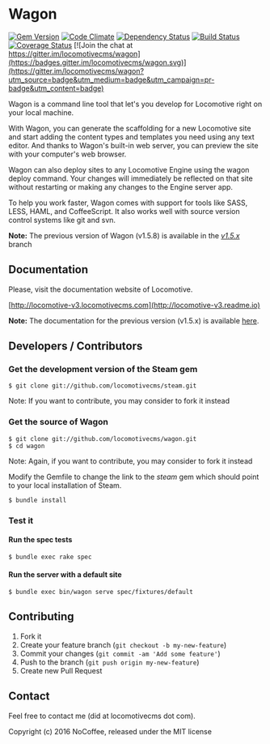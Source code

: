 # Wagon

[![Gem Version](https://badge.fury.io/rb/locomotivecms_wagon.svg)](http://badge.fury.io/rb/locomotivecms_wagon) [![Code Climate](https://codeclimate.com/github/locomotivecms/wagon/badges/gpa.svg)](https://codeclimate.com/github/locomotivecms/wagon) [![Dependency Status](https://gemnasium.com/locomotivecms/wagon.png)](https://gemnasium.com/locomotivecms/wagon) [![Build Status](https://travis-ci.org/locomotivecms/wagon.svg?branch=master)](https://travis-ci.org/locomotivecms/wagon) [![Coverage Status](https://coveralls.io/repos/locomotivecms/wagon/badge.svg?branch=master)](https://coveralls.io/r/locomotivecms/wagon?branch=master) [![Join the chat at https://gitter.im/locomotivecms/wagon](https://badges.gitter.im/locomotivecms/wagon.svg)](https://gitter.im/locomotivecms/wagon?utm_source=badge&utm_medium=badge&utm_campaign=pr-badge&utm_content=badge)

Wagon is a command line tool that let's you develop for Locomotive right on your local machine.

With Wagon, you can generate the scaffolding for a new Locomotive site and start adding the content types and templates you need using any text editor. And thanks to Wagon's built-in web server, you can preview the site with your computer's web browser.

Wagon can also deploy sites to any Locomotive Engine using the wagon deploy command. Your changes will immediately be reflected on that site without restarting or making any changes to the Engine server app.

To help you work faster, Wagon comes with support for tools like SASS, LESS, HAML, and CoffeeScript. It also works well with source version control systems like git and svn.

**Note:** The previous version of Wagon (v1.5.8) is available in the *[v1.5.x](https://github.com/locomotivecms/wagon/tree/v1.5.x)* branch

## Documentation

Please, visit the documentation website of Locomotive.

  [http://locomotive-v3.locomotivecms.com](http://locomotive-v3.readme.io)

**Note:** The documentation for the previous version (v1.5.x) is available [here](http://doc.locomotivecms.com).

## Developers / Contributors

### Get the development version of the Steam gem

    $ git clone git://github.com/locomotivecms/steam.git

  Note: If you want to contribute, you may consider to fork it instead

### Get the source of Wagon

    $ git clone git://github.com/locomotivecms/wagon.git
    $ cd wagon

  Note: Again, if you want to contribute, you may consider to fork it instead

  Modify the Gemfile to change the link to the *steam* gem which should point to your local installation of Steam.

    $ bundle install

### Test it

#### Run the spec tests

    $ bundle exec rake spec

#### Run the server with a default site

    $ bundle exec bin/wagon serve spec/fixtures/default

## Contributing

1. Fork it
2. Create your feature branch (`git checkout -b my-new-feature`)
3. Commit your changes (`git commit -am 'Add some feature'`)
4. Push to the branch (`git push origin my-new-feature`)
5. Create new Pull Request

## Contact

Feel free to contact me (did at locomotivecms dot com).

Copyright (c) 2016 NoCoffee, released under the MIT license
